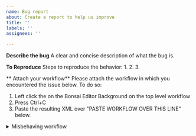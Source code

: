 ```yaml
---
name: Bug report
about: Create a report to help us improve
title: ''
labels: ''
assignees: ''

---
```


**Describe the bug**
A clear and concise description of what the bug is.

**To Reproduce**
Steps to reproduce the behavior:
1. 
2.
3.

** Attach your workflow**
Please attach the workflow in which you encountered the issue below. To do so:

1. Left click the on the Bonsai Editor Background on the top level workflow
2. Press Ctrl+C 
3. Paste the resulting XML over  "PASTE WORKFLOW OVER THIS LINE" below.

<details>
<summary> Misbehaving workflow </summary>

```xml
PASTE WORKFLOW OVER THIS LINE
```

</details>
